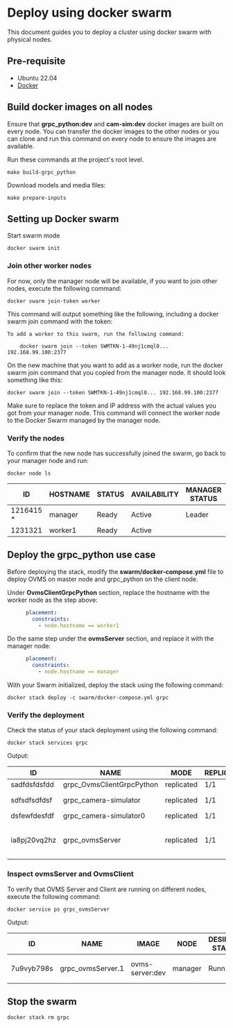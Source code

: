 # Deploy using docker swarm

This document guides you to deploy a cluster using docker swarm with physical nodes.

## Pre-requisite 

- Ubuntu 22.04
- [Docker](https://docs.docker.com/engine/install/ubuntu/#install-using-the-repository)

## Build docker images on all nodes

Ensure that **grpc_python:dev** and **cam-sim:dev** docker images are built on every node.
You can transfer the docker images to the other nodes or you can clone and run this command on every node to ensure the images are available.

Run these commands at the project's root level.

```
make build-grpc_python
```

Download models and media files:

```
make prepare-inputs
```

## Setting up Docker swarm

Start swarm mode

```
docker swarm init
```

### Join other worker nodes

For now, only the manager node will be available, if you want to join other nodes, execute the following command:

```
docker swarm join-token worker
```

This command will output something like the following, including a docker swarm join command with the token:

```
To add a worker to this swarm, run the following command:

    docker swarm join --token SWMTKN-1-49nj1cmql0... 192.168.99.100:2377
```

On the new machine that you want to add as a worker node, run the docker swarm join command that you copied from the manager node. It should look something like this:


```
docker swarm join --token SWMTKN-1-49nj1cmql0... 192.168.99.100:2377
```

Make sure to replace the token and IP address with the actual values you got from your manager node. This command will connect the worker node to the Docker Swarm managed by the manager node.

### Verify the nodes

To confirm that the new node has successfully joined the swarm, go back to your manager node and run:

```
docker node ls
```

| ID              | HOSTNAME        | STATUS | AVAILABILITY | MANAGER STATUS | ENGINE VERSION |
|-----------------|-----------------|--------|--------------|----------------|----------------|
| 1216415 *       | manager         | Ready  | Active       | Leader         | 23.0.3         |
| 1231321         | worker1         | Ready  | Active       |                | 24.0.7         |


## Deploy the grpc_python use case

Before deploying the stack, modify the **swarm/docker-compose.yml** file to deploy OVMS on master node and grpc_python on the client node.

Under **OvmsClientGrpcPython** section, replace the hostname with the worker node as the step above:

```yaml
      placement:
        constraints:
          - node.hostname == worker1  
```

Do the same step under the **ovmsServer** section, and replace it with the manager node: 

```yaml
      placement:
        constraints:
          - node.hostname == manager  
```

With your Swarm initialized, deploy the stack using the following command:

```
docker stack deploy -c swarm/docker-compose.yml grpc
```

### Verify the deployment

Check the status of your stack deployment using the following command:

```
docker stack services grpc
```

Output:

| ID             | NAME                         | MODE        | REPLICAS | IMAGE                              | PORTS                      |
|----------------|------------------------------|-------------|----------|------------------------------------|----------------------------|
| sadfdsfdsfdd   | grpc_OvmsClientGrpcPython    | replicated  | 1/1      | grpc_python:dev                    |                            |
| sdfsdfsdfdsf   | grpc_camera-simulator        | replicated  | 1/1      | cam-sim:dev                        | *:8554->8554/tcp           |
| dsfewfdesfdf   | grpc_camera-simulator0       | replicated  | 1/1      | cam-sim:dev                        |                            |
| ia8pj20vq2hz   | grpc_ovmsServer              | replicated  | 1/1      | ovms-server:dev                    | *:9001-9002->9001-9002/tcp |

### Inspect ovmsServer and OvmsClient

To verify that OVMS Server and Client are running on different nodes, execute the following command:

```
docker service ps grpc_ovmsServer
```

Output:

| ID         | NAME                      | IMAGE            | NODE            | DESIRED STATE | CURRENT STATE            | ERROR | PORTS |
|------------|---------------------------|------------------|-----------------|---------------|--------------------------|-------|-------|
| 7u9vyb798s | grpc_ovmsServer.1         | ovms-server:dev  | manager         | Running       | Running 6 minutes ago    |       |       |

## Stop the swarm

```
docker stack rm grpc
```